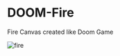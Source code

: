 # DOOM-Fire
 Fire Canvas created like Doom Game
 
 
![fire](https://user-images.githubusercontent.com/37451620/88558546-0de75d80-d002-11ea-9755-0ed9d324e0d9.JPG)
